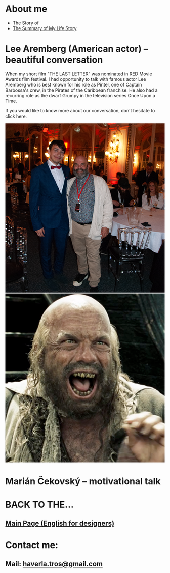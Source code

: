 # About me
- The Story of
- [The Summary of My Life Story](https://github.com/BenjaminHaverla/Summary-of-my-life-story.git)

# Lee Aremberg (American actor) – beautiful conversation
When my short film "THE LAST LETTER" was nominated in RED Movie Awards film festival. I had opportunity to talk with famous actor Lee Aremberg who is best known for his role as Pintel, one of Captain Barbossa's crew, in the Pirates of the Caribbean franchise. He also had a recurring role as the dwarf Grumpy in the television series Once Upon a Time.

If you would like to know more about our conversation, don't hesitate to click here.

![Benjamín Haverla and Lee Aremberg](Images/lee_aremberg_talk.png)
![Benjamín Haverla and Lee Aremberg](Images/lee_aremberg.png)
# Marián Čekovský – motivational talk

# BACK TO THE...
## [Main Page (English for designers)](https://github.com/BenjaminHaverla/English-for-designers.git)
# Contact me:
## **Mail**: haverla.tros@gmail.com
